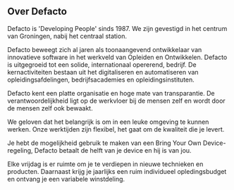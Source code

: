 ## Over Defacto

Defacto is 'Developing People' sinds 1987. We zijn gevestigd in het centrum van Groningen, nabij het centraal station.

Defacto beweegt zich al jaren als toonaangevend ontwikkelaar van innovatieve software in het werkveld van Opleiden en Ontwikkelen. Defacto is uitgegroeid tot een solide, internationaal opererend, bedrijf. De kernactiviteiten bestaan uit het digitaliseren en automatiseren van opleidingsafdelingen, bedrijfsacademies en opleidingsinstituten. 

Defacto kent een platte organisatie en hoge mate van transparantie. De verantwoordelijkheid ligt op de werkvloer bij de mensen zelf en wordt door de mensen zelf ook bewaakt.

We geloven dat het belangrijk is om in een leuke omgeving te kunnen werken. Onze werktijden zijn flexibel, het gaat om de kwaliteit die je levert.

Je hebt de mogelijkheid gebruik te maken van een Bring Your Own Device-regeling, Defacto betaalt de helft van je device en hij is van jou.

Elke vrijdag is er ruimte om je te verdiepen in nieuwe technieken en producten. Daarnaast krijg je jaarlijks een ruim individueel opledingsbudget en ontvang je een variabele winstdeling.
